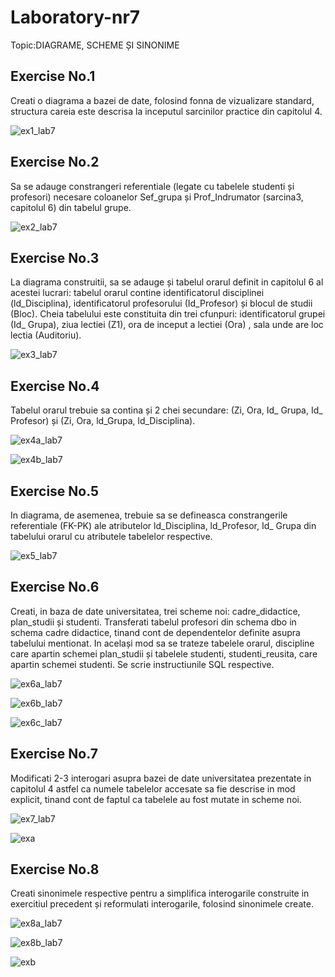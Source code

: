 # Laboratory-nr7
Topic:DIAGRAME, SCHEME ȘI SINONIME
## Exercise No.1
Creati o diagrama a bazei de date, folosind fonna de vizualizare standard, structura careia este
descrisa la inceputul sarcinilor practice din capitolul 4.

![ex1_lab7](https://user-images.githubusercontent.com/33803222/48759571-33a85500-ecac-11e8-822b-5504fb002038.PNG)

## Exercise No.2
Sa se adauge constrangeri referentiale (legate cu tabelele studenti și profesori) necesare
coloanelor Sef_grupa și Prof_Indrumator (sarcina3, capitolul 6) din tabelul grupe.

![ex2_lab7](https://user-images.githubusercontent.com/33803222/48759655-7bc77780-ecac-11e8-943a-7e8e36a9c48e.PNG)

## Exercise No.3
La diagrama construitii, sa se adauge și tabelul orarul definit in capitolul 6 al acestei lucrari:
tabelul orarul contine identificatorul disciplinei (ld_Disciplina), identificatorul profesorului
(Id_Profesor) și blocul de studii (Bloc). Cheia tabelului este constituita din trei cfunpuri:
identificatorul grupei (Id_ Grupa), ziua lectiei (Z1), ora de inceput a lectiei (Ora) , sala unde
are loc lectia (Auditoriu).

![ex3_lab7](https://user-images.githubusercontent.com/33803222/48759729-b7624180-ecac-11e8-9cdf-cc94b982a66e.PNG)

## Exercise No.4
Tabelul orarul trebuie sa contina și 2 chei secundare: (Zi, Ora, Id_ Grupa, Id_ Profesor) și
(Zi, Ora, ld_Grupa, ld_Disciplina).

![ex4a_lab7](https://user-images.githubusercontent.com/33803222/48759797-f5f7fc00-ecac-11e8-9dd8-3d81a58fb143.PNG)

![ex4b_lab7](https://user-images.githubusercontent.com/33803222/48759987-76b6f800-ecad-11e8-8f15-2e908e2c3759.PNG)

## Exercise No.5
In diagrama, de asemenea, trebuie sa se defineasca constrangerile referentiale (FK-PK) ale
atributelor ld_Disciplina, ld_Profesor, Id_ Grupa din tabelului orarul cu atributele tabelelor
respective.

![ex5_lab7](https://user-images.githubusercontent.com/33803222/48760095-b251c200-ecad-11e8-9559-af51b48769c7.PNG)

## Exercise No.6
Creati, in baza de date universitatea, trei scheme noi: cadre_didactice, plan_studii și studenti.
Transferati tabelul profesori din schema dbo in schema cadre didactice, tinand cont de
dependentelor definite asupra tabelului mentionat. In același mod sa se trateze tabelele orarul,
discipline care apartin schemei plan_studii și tabelele studenti, studenti_reusita, care apartin
schemei studenti. Se scrie instructiunile SQL respective.

![ex6a_lab7](https://user-images.githubusercontent.com/33803222/48760147-d0b7bd80-ecad-11e8-8eb0-f26f1ee8fb7a.PNG)

![ex6b_lab7](https://user-images.githubusercontent.com/33803222/48760165-db725280-ecad-11e8-9681-e6d325290f42.PNG)

![ex6c_lab7](https://user-images.githubusercontent.com/33803222/48760169-de6d4300-ecad-11e8-8b18-eaba131a7639.PNG)

## Exercise No.7
Modificati 2-3 interogari asupra bazei de date universitatea prezentate in capitolul 4 astfel ca
numele tabelelor accesate sa fie descrise in mod explicit, tinand cont de faptul ca tabelele au
fost mutate in scheme noi.

![ex7_lab7](https://user-images.githubusercontent.com/33803222/48760220-fcd33e80-ecad-11e8-9a28-12a87785ca7a.PNG)

![exa](https://user-images.githubusercontent.com/33803222/49697227-73809f00-fbbd-11e8-8661-0a4f0f3c5308.PNG)

## Exercise No.8
Creati sinonimele respective pentru a simplifica interogarile construite in exercitiul precedent
și reformulati interogarile, folosind sinonimele create.

![ex8a_lab7](https://user-images.githubusercontent.com/33803222/48760278-2c824680-ecae-11e8-91e4-ede007a99a7e.PNG)

![ex8b_lab7](https://user-images.githubusercontent.com/33803222/48760289-32782780-ecae-11e8-8618-41636690dc0f.PNG)

![exb](https://user-images.githubusercontent.com/33803222/49697228-754a6280-fbbd-11e8-910d-e01dfbd9d992.PNG)









